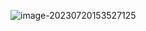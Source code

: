 ![image-20230720153527125](https://typora-images-1302473945.cos.ap-chengdu.myqcloud.com/images/202307201535156.png)